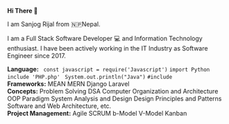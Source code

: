 <b>Hi There 👋</b>

I am Sanjog Rijal from 🇳🇵Nepal. 

I am a Full Stack Software Developer 💻 and Information Technology enthusiast. 
I have been actively working in the IT Industry as Software Engineer since 2017.

<div><b>Language:</b> <code> const javascript = require('Javascript')</code> 
<code>import Python</code>
<code> include 'PHP.php'</code>
<code> System.out.println("Java")</code>
<code>#include <C.h> </code></div>
<div><b>Frameworks:</b> MEAN MERN Django Laravel </div>
<div><b>Concepts:</b> Problem Solving DSA Computer Organization and Architecture OOP Paradigm System Analysis and Design Design Principles and Patterns Software and Web Architecture, etc.</div>
<div><b> Project Management:</b> Agile SCRUM b-Model V-Model Kanban </div> 

<!-- <div style = "visibility: hidden">Greek question mark;</div> -->
